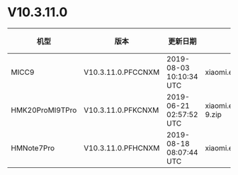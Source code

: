 # V10.3.11.0
| 机型 | 版本 | 更新日期 | 文件名 | 大小 | 下载链接 |
| ---- | ---- | ---- | ---- | ---- | ---- |
| MICC9 | V10.3.11.0.PFCCNXM | 2019-08-03 10:10:34 UTC | xiaomi.eu_multi_MICC9_V10.3.11.0.PFCCNXM_v10-9.zip | 2.1 GB | [SourceForge](https://sourceforge.net/projects/xiaomi-eu-multilang-miui-roms/files/xiaomi.eu/MIUI-STABLE-RELEASES/MIUIv10/xiaomi.eu_multi_MICC9_V10.3.11.0.PFCCNXM_v10-9.zip/download) |
| HMK20ProMI9TPro | V10.3.11.0.PFKCNXM | 2019-06-21 02:57:52 UTC | xiaomi.eu_multi_HMK20ProMI9TPro_V10.3.11.0.PFKCNXM_v10-9.zip | 2.4 GB | [SourceForge](https://sourceforge.net/projects/xiaomi-eu-multilang-miui-roms/files/xiaomi.eu/MIUI-STABLE-RELEASES/MIUIv10/xiaomi.eu_multi_HMK20ProMI9TPro_V10.3.11.0.PFKCNXM_v10-9.zip/download) |
| HMNote7Pro | V10.3.11.0.PFHCNXM | 2019-08-18 08:07:44 UTC | xiaomi.eu_multi_HMNote7Pro_V10.3.11.0.PFHCNXM_v10-9.zip | 1.8 GB | [SourceForge](https://sourceforge.net/projects/xiaomi-eu-multilang-miui-roms/files/xiaomi.eu/MIUI-STABLE-RELEASES/MIUIv10/xiaomi.eu_multi_HMNote7Pro_V10.3.11.0.PFHCNXM_v10-9.zip/download) |
